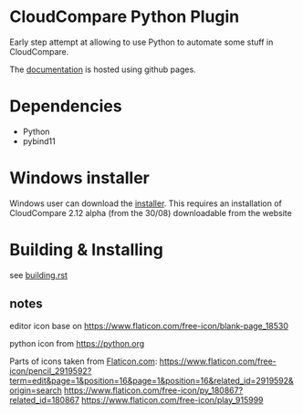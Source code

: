 # CloudCompare Python Plugin

Early step attempt at allowing to use Python to automate some stuff in CloudCompare.

The [documentation](https://tmontaigu.github.io/CloudCompare-PythonPlugin/index.html) 
is hosted using github pages.

# Dependencies

 - Python
 - pybind11

# Windows installer

Windows user can download the [installer](https://u.pcloud.link/publink/show?code=XZjJbdXZYEGTg7gcFAum74E8OPDlEBFQivUk). 
This requires an installation of CloudCompare 2.12 alpha (from the 30/08) downloadable from the website

# Building & Installing

see [building.rst](docs/building.rst)


## notes
editor icon base on https://www.flaticon.com/free-icon/blank-page_18530

python icon from https://python.org

Parts of icons taken from [Flaticon.com](www.flaticon.com): 
https://www.flaticon.com/free-icon/pencil_2919592?term=edit&page=1&position=16&page=1&position=16&related_id=2919592&origin=search
https://www.flaticon.com/free-icon/py_180867?related_id=180867
https://www.flaticon.com/free-icon/play_915999

